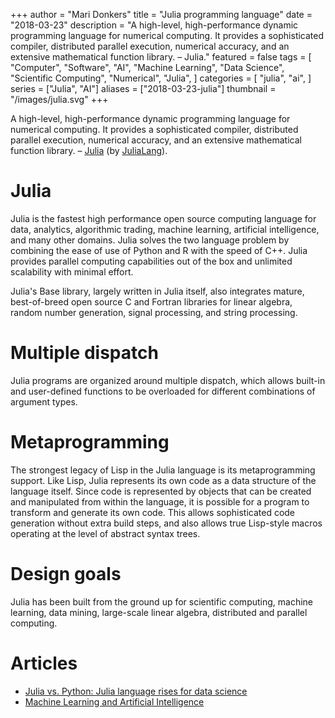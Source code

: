 +++
author = "Mari Donkers"
title = "Julia programming language"
date = "2018-03-23"
description = "A high-level, high-performance dynamic programming language for numerical computing. It provides a sophisticated compiler, distributed parallel execution, numerical accuracy, and an extensive mathematical function library. – Julia."
featured = false
tags = [
    "Computer",
    "Software",
    "AI",
    "Machine Learning",
    "Data Science",
    "Scientific Computing",
    "Numerical",
    "Julia",
]
categories = [
    "julia",
    "ai",
]
series = ["Julia", "AI"]
aliases = ["2018-03-23-julia"]
thumbnail = "/images/julia.svg"
+++

A high-level, high-performance dynamic programming language for numerical computing. It provides a sophisticated compiler, distributed parallel execution, numerical accuracy, and an extensive mathematical function library. – [Julia](https://github.com/JuliaLang/julia) (by [JuliaLang](https://julialang.org/)).
<!--more-->

# Julia

Julia is the fastest high performance open source computing language for data, analytics, algorithmic trading, machine learning, artificial intelligence, and many other domains. Julia solves the two language problem by combining the ease of use of Python and R with the speed of C++. Julia provides parallel computing capabilities out of the box and unlimited scalability with minimal effort.

Julia's Base library, largely written in Julia itself, also integrates mature, best-of-breed open source C and Fortran libraries for linear algebra, random number generation, signal processing, and string processing.

# Multiple dispatch

Julia programs are organized around multiple dispatch, which allows built-in and user-defined functions to be overloaded for different combinations of argument types.

# Metaprogramming

The strongest legacy of Lisp in the Julia language is its metaprogramming support. Like Lisp, Julia represents its own code as a data structure of the language itself. Since code is represented by objects that can be created and manipulated from within the language, it is possible for a program to transform and generate its own code. This allows sophisticated code generation without extra build steps, and also allows true Lisp-style macros operating at the level of abstract syntax trees.

# Design goals

Julia has been built from the ground up for scientific computing, machine learning, data mining, large-scale linear algebra, distributed and parallel computing.

# Articles

- [Julia vs. Python: Julia language rises for data science](https://www.infoworld.com/article/3241107/python/julia-vs-python-julia-language-rises-for-data-science.html)
- [Machine Learning and Artificial Intelligence](https://juliacomputing.com/domains/ml-and-ai.html)
